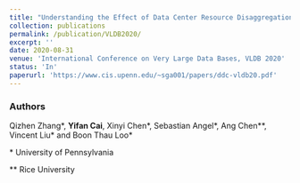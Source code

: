```yaml
---
title: "Understanding the Effect of Data Center Resource Disaggregation on Production DBMSs"
collection: publications
permalink: /publication/VLDB2020/
excerpt: ''
date: 2020-08-31
venue: 'International Conference on Very Large Data Bases, VLDB 2020'
status: 'In'
paperurl: 'https://www.cis.upenn.edu/~sga001/papers/ddc-vldb20.pdf'
---
```


### Authors 

Qizhen Zhang\*, **Yifan Cai**,  Xinyi Chen*, Sebastian Angel\*, Ang Chen\*\*, Vincent Liu\* and Boon Thau Loo\*

\* University of Pennsylvania

\** Rice University
